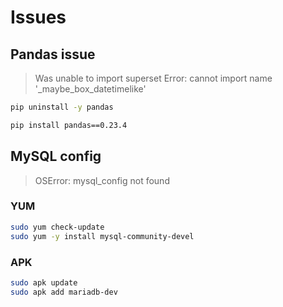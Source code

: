 # Issues

## Pandas issue

> Was unable to import superset Error: cannot import name '_maybe_box_datetimelike'

```sh
pip uninstall -y pandas
```

```sh
pip install pandas==0.23.4
```

## MySQL config

> OSError: mysql_config not found

### YUM

```sh
sudo yum check-update
sudo yum -y install mysql-community-devel
```

### APK

```sh
sudo apk update
sudo apk add mariadb-dev
```
